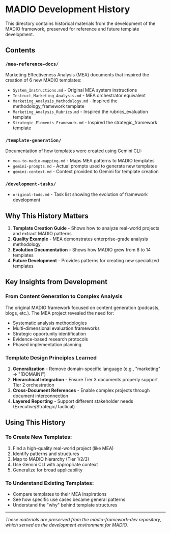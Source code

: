 # MADIO Development History

This directory contains historical materials from the development of the MADIO framework, preserved for reference and future template development.

## Contents

### `/mea-reference-docs/`
Marketing Effectiveness Analysis (MEA) documents that inspired the creation of 6 new MADIO templates:
- `System_Instructions.md` - Original MEA system instructions
- `Instruct_Marketing_Analysis.md` - MEA orchestrator equivalent
- `Marketing_Analysis_Methodology.md` - Inspired the methodology_framework template
- `Marketing_Analysis_Rubrics.md` - Inspired the rubrics_evaluation template
- `Strategic_Elements_Framework.md` - Inspired the strategic_framework template

### `/template-generation/`
Documentation of how templates were created using Gemini CLI:
- `mea-to-madio-mapping.md` - Maps MEA patterns to MADIO templates
- `gemini-prompts.md` - Actual prompts used to generate new templates
- `gemini-context.md` - Context provided to Gemini for template creation

### `/development-tasks/`
- `original-todo.md` - Task list showing the evolution of framework development

## Why This History Matters

1. **Template Creation Guide** - Shows how to analyze real-world projects and extract MADIO patterns
2. **Quality Example** - MEA demonstrates enterprise-grade analysis methodology
3. **Evolution Documentation** - Shows how MADIO grew from 8 to 14 templates
4. **Future Development** - Provides patterns for creating new specialized templates

## Key Insights from Development

### From Content Generation to Complex Analysis
The original MADIO framework focused on content generation (podcasts, blogs, etc.). The MEA project revealed the need for:
- Systematic analysis methodologies
- Multi-dimensional evaluation frameworks
- Strategic opportunity identification
- Evidence-based research protocols
- Phased implementation planning

### Template Design Principles Learned
1. **Generalization** - Remove domain-specific language (e.g., "marketing" → "[DOMAIN]")
2. **Hierarchical Integration** - Ensure Tier 3 documents properly support Tier 2 orchestration
3. **Cross-Document References** - Enable complex projects through document interconnection
4. **Layered Reporting** - Support different stakeholder needs (Executive/Strategic/Tactical)

## Using This History

### To Create New Templates:
1. Find a high-quality real-world project (like MEA)
2. Identify patterns and structures
3. Map to MADIO hierarchy (Tier 1/2/3)
4. Use Gemini CLI with appropriate context
5. Generalize for broad applicability

### To Understand Existing Templates:
- Compare templates to their MEA inspirations
- See how specific use cases became general patterns
- Understand the "why" behind template structures

---

*These materials are preserved from the madio-framework-dev repository, which served as the development environment for MADIO.*
